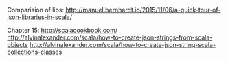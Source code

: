 Comparision of libs:
http://manuel.bernhardt.io/2015/11/06/a-quick-tour-of-json-libraries-in-scala/

Chapter 15: http://scalacookbook.com/
http://alvinalexander.com/scala/how-to-create-json-strings-from-scala-objects
http://alvinalexander.com/scala/how-to-create-json-string-scala-collections-classes